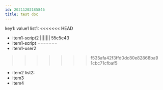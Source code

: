 ```yaml
---
id: 20211202185846
title: test doc
---
```

key1: value1
list1:
<<<<<<< HEAD
  - item1-script2
||||||| 55c5c43
  - item1-script
=======
  - item1-user2
>>>>>>> f535afa42f3ffd0dc80e82868ba91cbc71cfbaf5
  - item2
list2:
  - item3
  - item4
